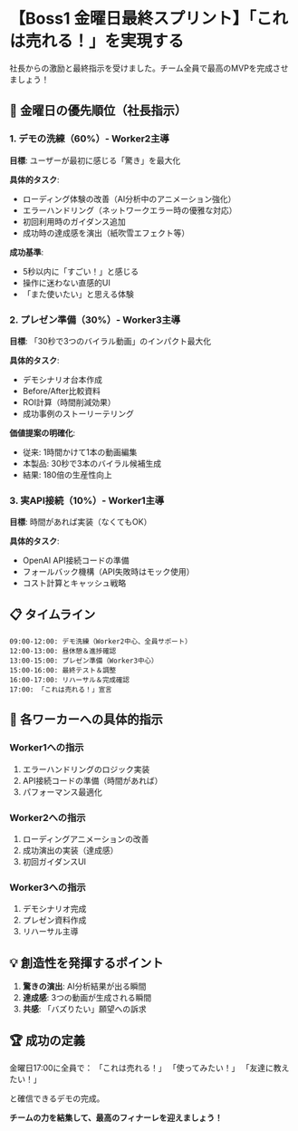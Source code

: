 # 【Boss1 金曜日最終スプリント】「これは売れる！」を実現する

社長からの激励と最終指示を受けました。チーム全員で最高のMVPを完成させましょう！

## 🎯 金曜日の優先順位（社長指示）

### 1. デモの洗練（60%）- Worker2主導
**目標**: ユーザーが最初に感じる「驚き」を最大化

**具体的タスク**:
- ローディング体験の改善（AI分析中のアニメーション強化）
- エラーハンドリング（ネットワークエラー時の優雅な対応）
- 初回利用時のガイダンス追加
- 成功時の達成感を演出（紙吹雪エフェクト等）

**成功基準**: 
- 5秒以内に「すごい！」と感じる
- 操作に迷わない直感的UI
- 「また使いたい」と思える体験

### 2. プレゼン準備（30%）- Worker3主導
**目標**: 「30秒で3つのバイラル動画」のインパクト最大化

**具体的タスク**:
- デモシナリオ台本作成
- Before/After比較資料
- ROI計算（時間削減効果）
- 成功事例のストーリーテリング

**価値提案の明確化**:
- 従来: 1時間かけて1本の動画編集
- 本製品: 30秒で3本のバイラル候補生成
- 結果: 180倍の生産性向上

### 3. 実API接続（10%）- Worker1主導
**目標**: 時間があれば実装（なくてもOK）

**具体的タスク**:
- OpenAI API接続コードの準備
- フォールバック機構（API失敗時はモック使用）
- コスト計算とキャッシュ戦略

## 📋 タイムライン

```
09:00-12:00: デモ洗練（Worker2中心、全員サポート）
12:00-13:00: 昼休憩＆進捗確認
13:00-15:00: プレゼン準備（Worker3中心）
15:00-16:00: 最終テスト＆調整
16:00-17:00: リハーサル＆完成確認
17:00: 「これは売れる！」宣言
```

## 🚀 各ワーカーへの具体的指示

### Worker1への指示
1. エラーハンドリングのロジック実装
2. API接続コードの準備（時間があれば）
3. パフォーマンス最適化

### Worker2への指示
1. ローディングアニメーションの改善
2. 成功演出の実装（達成感）
3. 初回ガイダンスUI

### Worker3への指示
1. デモシナリオ完成
2. プレゼン資料作成
3. リハーサル主導

## 💡 創造性を発揮するポイント

1. **驚きの演出**: AI分析結果が出る瞬間
2. **達成感**: 3つの動画が生成される瞬間
3. **共感**: 「バズりたい」願望への訴求

## 🏆 成功の定義

金曜日17:00に全員で：
「これは売れる！」
「使ってみたい！」
「友達に教えたい！」

と確信できるデモの完成。

**チームの力を結集して、最高のフィナーレを迎えましょう！**